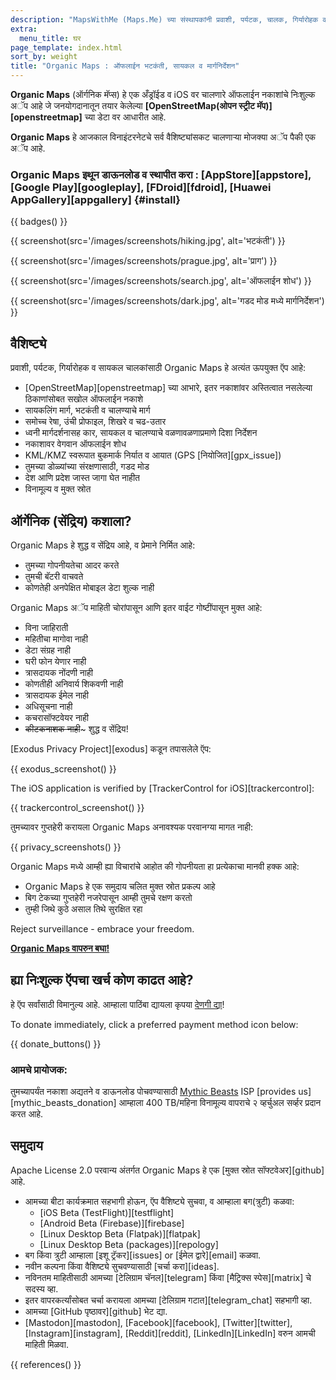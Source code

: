 ```yaml
---
description: "MapsWithMe (Maps.Me) च्या संस्थापकांनी प्रवाशी, पर्यटक, चालक, गिर्यारोहक व सायकल चालकांसाठी तयार केलेले जलद, संविस्तर ऑफलाईन नकाशे."
extra:
  menu_title: घर
page_template: index.html
sort_by: weight
title: "Organic Maps : ऑफलाईन भटकंती, सायकल व मार्गनिर्देशन"
---
```


**Organic Maps** (ऑर्गनिक मॅप्स) हे एक अँड्रॉईड व iOS वर चालणारे ऑफलाईन नकाशांचे निःशुल्क अॅप आहे जे जनयोगदानातून तयार केलेल्या **[OpenStreetMap(ओपन स्ट्रीट मॅप)][openstreetmap]** च्या डेटा वर आधारीत आहे.

**Organic Maps** हे आजकाल विनाइंटरनेटचे सर्व वैशिष्ट्यांसकट चालणाऱ्या मोजक्या अॅप पैकी एक अॅप आहे.

### Organic Maps इथून डाऊनलोड व स्थापीत करा : [AppStore][appstore], [Google Play][googleplay], [FDroid][fdroid], [Huawei AppGallery][appgallery] {#install}

{{ badges() }}

{{ screenshot(src='/images/screenshots/hiking.jpg', alt='भटकंती') }}

{{ screenshot(src='/images/screenshots/prague.jpg', alt='प्राग') }}

{{ screenshot(src='/images/screenshots/search.jpg', alt='ऑफलाईन शोध') }}

{{ screenshot(src='/images/screenshots/dark.jpg', alt='गडद मोड मध्ये
मार्गनिर्देशन') }}

## वैशिष्ट्ये

प्रवाशी, पर्यटक, गिर्यारोहक व सायकल चालकांसाठी Organic Maps हे अत्यंत
ऊपयुक्त ऍप आहे:

- [OpenStreetMap][openstreetmap] च्या आभारे, इतर नकाशांवर अस्तित्वात
  नसलेल्या ठिकाणांसोबत सखोल ऑफलाईन नकाशे
- सायकलिंग मार्ग, भटकंती व चालण्याचे मार्ग
- समोच्च रेषा, उंची प्रोफाइल, शिखरे व चढ-उतार
- ध्वनी मार्गदर्शनासह कार, सायकल व चालण्याचे वळणावळणाप्रमाणे दिशा निर्देशन
- नकाशावर वेगवान ऑफलाईन शोध
- KML/KMZ स्वरूपात बुकमार्क निर्यात व आयात (GPS [नियोजित][gpx_issue])
- तुमच्या डोळ्यांच्या संरक्षणासाठी, गडद मोड
- देश आणि प्रदेश जास्त जागा घेत नाहीत
- विनामूल्य व मुक्त स्रोत

## ऑर्गेनिक (सेंद्रिय) कशाला?

Organic Maps हे शुद्ध व सेंद्रिय आहे, व प्रेमाने निर्मित आहे:

- तुमच्या गोपनीयतेचा आदर करते
- तुमची बॅटरी वाचवते
- कोणतेही अनपेक्षित मोबाइल डेटा शुल्क नाही

Organic Maps अॅप माहिती चोरांपासून आणि इतर वाईट गोष्टींपासून मुक्त आहे:

- विना जाहिराती
- महितीचा मागोवा नाही
- डेटा संग्रह नाही
- घरी फोन येणार नाही
- त्रासदायक नोंदणी नाही
- कोणतीही अनिवार्य शिकवणी नाही
- त्रासदायक ईमेल नाही
- अधिसूचना नाही
- कचरासॉफ्टवेयर नाही
- ~~कीटकनाशक नाही~~~ शुद्ध व सेंद्रिय!

[Exodus Privacy Project][exodus] कडून तपासलेले ऍप:

{{ exodus_screenshot() }}

The iOS application is verified by [TrackerControl for iOS][trackercontrol]:

{{ trackercontrol_screenshot() }}

तुमच्यावर गुप्तहेरी करायला Organic Maps अनावश्यक परवानग्या मागत नाही:

{{ privacy_screenshots() }}

Organic Maps मध्ये आम्ही ह्या विचारांचे आहोत की गोपनीयता हा प्रत्येकाचा
मानवी हक्क आहे:

- Organic Maps हे एक समुदाय चलित मुक्त स्रोत प्रकल्प आहे
- बिग टेकच्या गुप्तहेरी नजरेपासून आम्ही तुमचे रक्षण करतो
- तुम्ही जिथे कुठे असाल तिथे सुरक्षित रहा

Reject surveillance - embrace your freedom.

**[Organic Maps वापरुन बघा!](#install)**

## ह्या निःशुल्क ऍपचा खर्च कोण काढत आहे?

हे ऍप सर्वांसाठी विमानुल्य आहे. आम्हाला पाठिंबा द्यायला कृपया [देणगी
द्या](@/donate/index.md)!

To donate immediately, click a preferred payment method icon below:

{{ donate_buttons() }}

### आमचे प्रायोजक:

तुमच्यापर्यंत नकाशा अद्यतने व डाऊनलोड पोचवण्यासाठी [Mythic
Beasts](https://www.mythic-beasts.com/) ISP [provides
us][mythic_beasts_donation] आम्हाला 400 TB/महिना विनामूल्य वापराचे २
व्हर्चुअल सर्व्हर प्रदान करत आहे.

## समुदाय

Apache License 2.0 परवान्य अंतर्गत Organic Maps हे एक [मुक्त स्रोत
सॉफ्टवेअर][github] आहे.

- आमच्या बीटा कार्यक्रमात सहभागी होऊन, ऍप वैशिष्ट्ये सुचवा, व आम्हाला
  बग(त्रुटी) कळवा:
  - [iOS Beta (TestFlight)][testflight]
  - [Android Beta (Firebase)][firebase]
  - [Linux Desktop Beta (Flatpak)][flatpak]
  - [Linux Desktop Beta (packages)][repology]
- बग किंवा त्रुटी आम्हाला [इशू ट्रॅकर][issues] or [ईमेल द्वारे][email] कळवा.
- नवीन कल्पना किंवा वैशिष्ट्ये सुचवण्यासाठी [चर्चा करा][ideas].
- नविनतम माहितीसाठी आमच्या [टेलिग्राम चॅनल][telegram] किंवा [मैट्रिक्स
  स्पेस][matrix] चे सदस्य व्हा.
- इतर वापरकर्त्यांसोबत चर्चा करायला आमच्या [टेलिग्राम गटात][telegram_chat]
  सहभागी व्हा.
- आमच्या [GitHub पृष्ठावर][github] भेट द्या.
- [Mastodon][mastodon], [Facebook][facebook], [Twitter][twitter],
  [Instagram][instagram], [Reddit][reddit], [LinkedIn][LinkedIn] वरुन आमची
  माहिती मिळवा.

[फोर्क]: https://en.wikipedia.org/wiki/Fork_(software_development)

{{ references() }}
